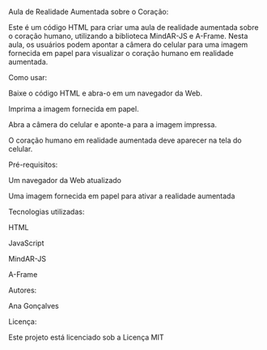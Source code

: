Aula de Realidade Aumentada sobre o Coração:

Este é um código HTML para criar uma aula de realidade aumentada sobre o coração humano, utilizando a biblioteca MindAR-JS e A-Frame. Nesta aula, os usuários podem apontar a câmera do celular para uma imagem fornecida em papel para visualizar o coração humano em realidade aumentada.

Como usar:

Baixe o código HTML e abra-o em um navegador da Web.

Imprima a imagem fornecida em papel.

Abra a câmera do celular e aponte-a para a imagem impressa.

O coração humano em realidade aumentada deve aparecer na tela do celular.

Pré-requisitos:

Um navegador da Web atualizado

Uma imagem fornecida em papel para ativar a realidade aumentada

Tecnologias utilizadas:

HTML

JavaScript

MindAR-JS

A-Frame

Autores:

Ana Gonçalves

Licença:

Este projeto está licenciado sob a Licença MIT
